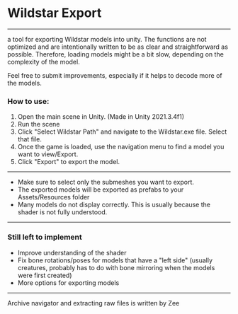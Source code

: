 # Wildstar Export

---
a tool for exporting Wildstar models into unity. The functions are not optimized and are intentionally written to be as clear and straightforward as possible. Therefore, loading models might be a bit slow, depending on the complexity of the model. 

Feel free to submit improvements, especially if it helps to decode more of the models.

### How to use:

1. Open the main scene in Unity. (Made in Unity 2021.3.4f1)
2. Run the scene
3. Click "Select Wildstar Path" and navigate to the Wildstar.exe file. Select that file. 
4. Once the game is loaded, use the navigation menu to find a model you want to view/Export.
5. Click "Export" to export the model. 
---
- Make sure to select only the submeshes you want to export.
- The exported models will be exported as prefabs to your Assets/Resources folder
- Many models do not display correctly. This is usually because the shader is not fully understood.
---
### Still left to implement
- Improve understanding of the shader
- Fix bone rotations/poses for models that have a "left side" (usually creatures, probably has to do with bone mirroring when the models were first created)
- More options for exporting models
---
Archive navigator and extracting raw files is written by Zee 

